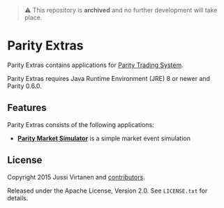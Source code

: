 > :warning: This repository is **archived** and no further development will
> take place.

# Parity Extras

Parity Extras contains applications for [Parity Trading System][].

  [Parity Trading System]: https://github.com/paritytrading/parity

Parity Extras requires Java Runtime Environment (JRE) 8 or newer and Parity 0.6.0.

## Features

Parity Extras consists of the following applications:

- [**Parity Market Simulator**](applications/sim) is a simple market event
  simulation

## License

Copyright 2015 Jussi Virtanen and [contributors][].

  [contributors]: https://github.com/paritytrading/parity-extras/graphs/contributors

Released under the Apache License, Version 2.0. See `LICENSE.txt` for details.
